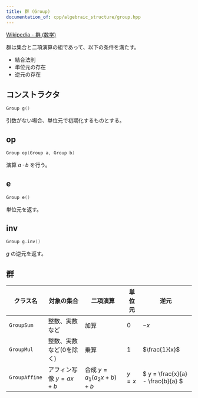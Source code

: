 ```yaml
---
title: 群 (Group)
documentation_of: cpp/algebraic_structure/group.hpp
---
```

<link rel="stylesheet" type="text/css" href="/css/common.css">

[Wikipedia - 群 (数学)](https://ja.wikipedia.org/wiki/%E7%BE%A4_(%E6%95%B0%E5%AD%A6))

群は集合と二項演算の組であって、以下の条件を満たす。

- 結合法則
- 単位元の存在
- 逆元の存在

## コンストラクタ

```cpp
Group g()
```

引数がない場合、単位元で初期化するものとする。

## op

```cpp
Group op(Group a, Group b)
```

演算 $a \cdot b$ を行う。

## e

```cpp
Group e()
```

単位元を返す。

## inv

```cpp
Group g.inv()
```

$g$ の逆元を返す。

## 群

|クラス名|対象の集合|二項演算|単位元|逆元|
|--|--|--|--|--|
|`GroupSum`|整数、実数など|加算|$0$|$-x$|
|`GroupMul`|整数、実数など(0を除く)|乗算|$1$|$\frac{1}{x}$|
|`GroupAffine`|アフィン写像 $y=a x + b$|合成 $y = a_1 (a_2 x + b) + b$|$y = x$|$ y = \frac{x}{a} - \frac{b}{a} $|